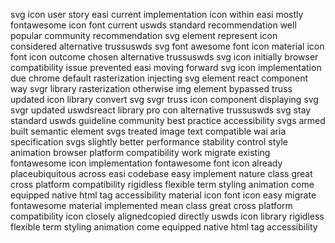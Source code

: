 svg icon user story easi current implementation icon within easi mostly fontawesome icon font current uswds standard recommendation well popular community recommendation svg element represent icon considered alternative trussuswds svg font awesome font icon material icon font icon outcome chosen alternative trussuswds svg icon initially browser compatibility issue prevented easi moving forward svg icon implementation due chrome default rasterization injecting svg element react component way svgr library rasterization otherwise img element bypassed truss updated icon library convert svg svgr truss icon component displaying svg svgr updated uswdsreact library pro con alternative trussuswds svg stay standard uswds guideline community best practice accessibility svgs armed built semantic element svgs treated image text compatible wai aria specification svgs slightly better performance stability control style animation browser platform compatibility work migrate existing fontawesome icon implementation fontawesome font icon already placeubiquitous across easi codebase easy implement nature class great cross platform compatibility rigidless flexible term styling animation come equipped native html tag accessibility material icon font icon easy migrate fontawesome material implemented mean class great cross platform compatibility icon closely alignedcopied directly uswds icon library rigidless flexible term styling animation come equipped native html tag accessibility